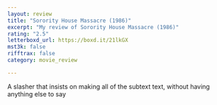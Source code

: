 ```yaml
---
layout: review
title: "Sorority House Massacre (1986)"
excerpt: "My review of Sorority House Massacre (1986)"
rating: "2.5"
letterboxd_url: https://boxd.it/21lkGX
mst3k: false
rifftrax: false
category: movie_review

---
```


A slasher that insists on making all of the subtext text, without having anything else to say